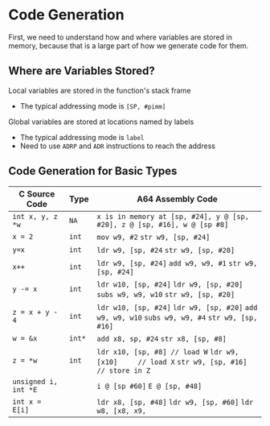 # Code Generation

First, we need to understand how and where variables are stored in memory, because that is a large part of how we generate code for them.

## Where are Variables Stored?

Local variables are stored in the function's stack frame
- The typical addressing mode is `[SP, #pimm]`

Global variables are stored at locations named by labels
- The typical addressing mode is `label`
- Need to use `ADRP` and `ADR` instructions to reach the address

## Code Generation for Basic Types

| C Source Code        | Type   | A64 Assembly Code                                                                                            |
| -------------------- | ------ | ------------------------------------------------------------------------------------------------------------ |
| `int x, y, z *w`     | `NA`   | `x is in memory at [sp, #24], y @ [sp, #20], z @ [sp, #16], w @ [sp #8]`                                     |
| `x = 2`              | `int`  | `mov w9, #2` &#10; `str w9, [sp, #24]`                                                                          |
| `y=x`                | `int`  | `ldr w9, [sp, #24` &#10; `str w9, [sp, #20]`                                                                    |
| `x++`                | `int`  | `ldr w9, [sp, #24]`&#10;`add w9, w9, #1`&#10;`str w9, [sp, #24]`                                               |
| `y -= x`             | `int`  | `ldr w10, [sp, #24]`&#10;`ldr w9, [sp, #20]`&#10;`subs w9, w9, w10`&#10;`str w9, [sp, #20]`                     |
| `z = x + y - 4`      | `int`  | `ldr w10, [sp, #24]`&#10;`ldr w9, [sp, #20]`&#10;`add w9, w9, w10`&#10;`subs w9, w9, #4`&#10;`str w9, [sp, #16]` |
| `w = &x`             | `int*` | `add x8, sp, #24`&#10;`str x8, [sp, #8]`                                                                      |
| `z = *w`             | `int`  | `ldr x10, [sp, #8] // load W`&#10;`ldr w9, [x10]     // load X`&#10;`str w9, [sp, #16] // store in Z`          |
| `unsigned i, int *E` |        | `i @ [sp #60]`&#10;`E @ [sp, #48]`                                                                            |
| `int x = E[i]`       |        | `ldr x8, [sp, #48]`&#10;`ldr w9, [sp, #60]`&#10;`ldr w8, [x8, x9, `                                            |
